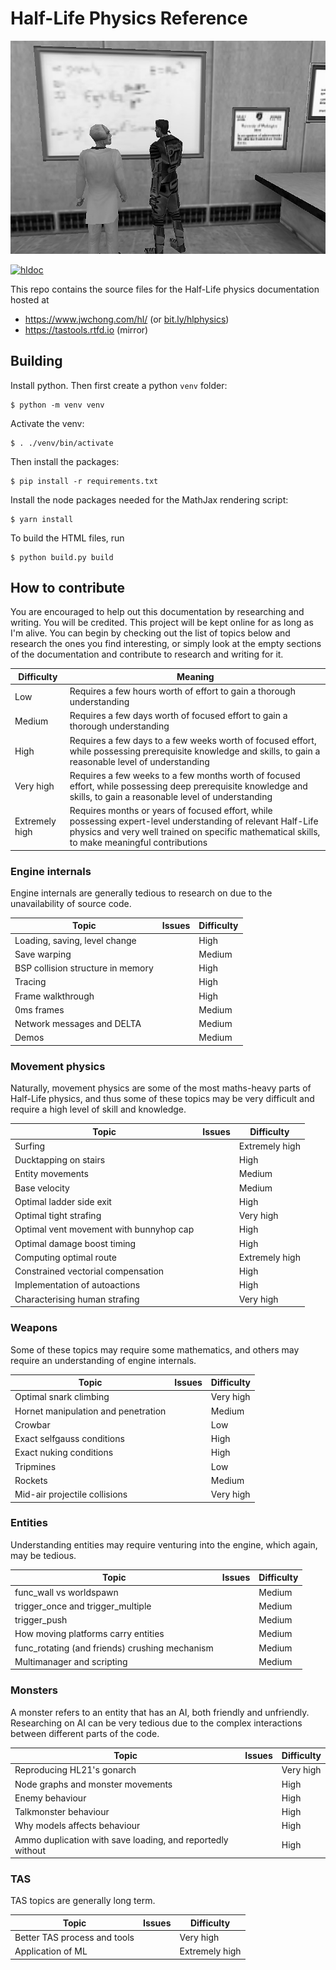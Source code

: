 # Half-Life Physics Reference

![Gordon and Scientist](https://raw.githubusercontent.com/Matherunner/hldoc/master/source/images/gordon-scientist.jpg)

[![hldoc](https://circleci.com/gh/Matherunner/hldoc.svg?style=svg)](https://app.circleci.com/pipelines/github/Matherunner/hldoc)

This repo contains the source files for the Half-Life physics documentation hosted at

* https://www.jwchong.com/hl/ (or [bit.ly/hlphysics](https://bit.ly/hlphysics))
* https://tastools.rtfd.io (mirror)

## Building

Install python. Then first create a python `venv` folder:

    $ python -m venv venv

Activate the venv:

    $ . ./venv/bin/activate

Then install the packages:

    $ pip install -r requirements.txt

Install the node packages needed for the MathJax rendering script:

    $ yarn install

To build the HTML files, run

    $ python build.py build

## How to contribute

You are encouraged to help out this documentation by researching and writing. You will be credited. This project will be kept online for as long as I'm alive. You can begin by checking out the list of topics below and research the ones you find interesting, or simply look at the empty sections of the documentation and contribute to research and writing for it.

| Difficulty | Meaning |
| --- | --- |
| Low | Requires a few hours worth of effort to gain a thorough understanding |
| Medium | Requires a few days worth of focused effort to gain a thorough understanding |
| High | Requires a few days to a few weeks worth of focused effort, while possessing prerequisite knowledge and skills, to gain a reasonable level of understanding |
| Very high | Requires a few weeks to a few months worth of focused effort, while possessing deep prerequisite knowledge and skills, to gain a reasonable level of understanding |
| Extremely high | Requires months or years of focused effort, while possessing expert-level understanding of relevant Half-Life physics and very well trained on specific mathematical skills, to make meaningful contributions |

### Engine internals

Engine internals are generally tedious to research on due to the unavailability of source code.

| Topic | Issues | Difficulty |
| --- | --- | --- |
| Loading, saving, level change | | High |
| Save warping | | Medium |
| BSP collision structure in memory | | High |
| Tracing | | High |
| Frame walkthrough | | High |
| 0ms frames | | Medium |
| Network messages and DELTA | | Medium |
| Demos | | Medium |

### Movement physics

Naturally, movement physics are some of the most maths-heavy parts of Half-Life physics, and thus some of these topics may be very difficult and require a high level of skill and knowledge.

| Topic | Issues | Difficulty |
| --- | --- | --- |
| Surfing | | Extremely high |
| Ducktapping on stairs | | High |
| Entity movements | | Medium |
| Base velocity | | Medium |
| Optimal ladder side exit | | High |
| Optimal tight strafing | | Very high |
| Optimal vent movement with bunnyhop cap | | High |
| Optimal damage boost timing | | High |
| Computing optimal route | | Extremely high |
| Constrained vectorial compensation | | High |
| Implementation of autoactions | | High |
| Characterising human strafing | | Very high |

### Weapons

Some of these topics may require some mathematics, and others may require an understanding of engine internals.

| Topic | Issues | Difficulty |
| --- | --- | --- |
| Optimal snark climbing | | Very high |
| Hornet manipulation and penetration | | Medium |
| Crowbar | | Low |
| Exact selfgauss conditions | | High |
| Exact nuking conditions | | High |
| Tripmines | | Low |
| Rockets | | Medium |
| Mid-air projectile collisions | | Very high |

### Entities

Understanding entities may require venturing into the engine, which again, may be tedious.

| Topic | Issues | Difficulty |
| --- | --- | --- |
| func\_wall vs worldspawn | | Medium |
| trigger\_once and trigger\_multiple | | Medium |
| trigger\_push | | Medium |
| How moving platforms carry entities | | Medium |
| func\_rotating (and friends) crushing mechanism | | Medium |
| Multimanager and scripting | | Medium |

### Monsters

A monster refers to an entity that has an AI, both friendly and unfriendly. Researching on AI can be very tedious due to the complex interactions between different parts of the code.

| Topic | Issues | Difficulty |
| --- | --- | --- |
| Reproducing HL21's gonarch | | Very high |
| Node graphs and monster movements | | High |
| Enemy behaviour | | High |
| Talkmonster behaviour | | High |
| Why models affects behaviour | | High |
| Ammo duplication with save loading, and reportedly without | | High |

### TAS

TAS topics are generally long term.

| Topic | Issues | Difficulty |
| --- | --- | --- |
| Better TAS process and tools | | Very high |
| Application of ML | | Extremely high |
